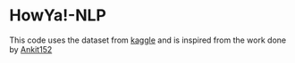 # HowYa!-NLP
This code uses the dataset from [kaggle](https://www.kaggle.com/praveengovi/emotions-dataset-for-nlp) and is inspired from the work done by [Ankit152](https://github.com/Ankit152/Emotions-Detection-NLP)
